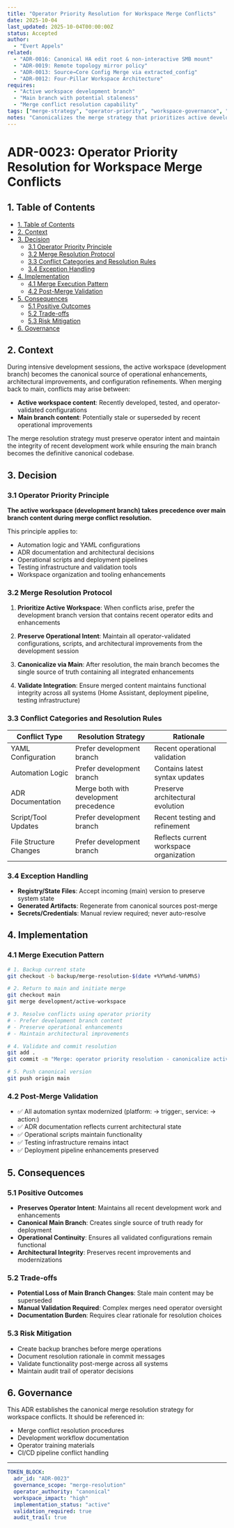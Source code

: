 ```yaml
---
title: "Operator Priority Resolution for Workspace Merge Conflicts"
date: 2025-10-04
last_updated: 2025-10-04T00:00:00Z
status: Accepted
author:
  - "Evert Appels"
related:
  - "ADR-0016: Canonical HA edit root & non-interactive SMB mount"
  - "ADR-0019: Remote topology mirror policy"
  - "ADR-0013: Source→Core Config Merge via extracted_config"
  - "ADR-0012: Four-Pillar Workspace Architecture"
requires:
  - "Active workspace development branch"
  - "Main branch with potential staleness"
  - "Merge conflict resolution capability"
tags: ["merge-strategy", "operator-priority", "workspace-governance", "conflict-resolution"]
notes: "Canonicalizes the merge strategy that prioritizes active development workspace over potentially stale main branch content"
---
```


# ADR-0023: Operator Priority Resolution for Workspace Merge Conflicts

## 1. Table of Contents

- [1. Table of Contents](#1-table-of-contents)
- [2. Context](#2-context)
- [3. Decision](#3-decision)
  - [3.1 Operator Priority Principle](#31-operator-priority-principle)
  - [3.2 Merge Resolution Protocol](#32-merge-resolution-protocol)
  - [3.3 Conflict Categories and Resolution Rules](#33-conflict-categories-and-resolution-rules)
  - [3.4 Exception Handling](#34-exception-handling)
- [4. Implementation](#4-implementation)
  - [4.1 Merge Execution Pattern](#41-merge-execution-pattern)
  - [4.2 Post-Merge Validation](#42-post-merge-validation)
- [5. Consequences](#5-consequences)
  - [5.1 Positive Outcomes](#51-positive-outcomes)
  - [5.2 Trade-offs](#52-trade-offs)
  - [5.3 Risk Mitigation](#53-risk-mitigation)
- [6. Governance](#6-governance)

## 2. Context

During intensive development sessions, the active workspace (development branch) becomes the canonical source of operational enhancements, architectural improvements, and configuration refinements. When merging back to main, conflicts may arise between:

- **Active workspace content**: Recently developed, tested, and operator-validated configurations
- **Main branch content**: Potentially stale or superseded by recent operational improvements

The merge resolution strategy must preserve operator intent and maintain the integrity of recent development work while ensuring the main branch becomes the definitive canonical codebase.

## 3. Decision

### 3.1 Operator Priority Principle

**The active workspace (development branch) takes precedence over main branch content during merge conflict resolution.**

This principle applies to:
- Automation logic and YAML configurations
- ADR documentation and architectural decisions  
- Operational scripts and deployment pipelines
- Testing infrastructure and validation tools
- Workspace organization and tooling enhancements

### 3.2 Merge Resolution Protocol

1. **Prioritize Active Workspace**: When conflicts arise, prefer the development branch version that contains recent operator edits and enhancements

2. **Preserve Operational Intent**: Maintain all operator-validated configurations, scripts, and architectural improvements from the development session

3. **Canonicalize via Main**: After resolution, the main branch becomes the single source of truth containing all integrated enhancements

4. **Validate Integration**: Ensure merged content maintains functional integrity across all systems (Home Assistant, deployment pipeline, testing infrastructure)

### 3.3 Conflict Categories and Resolution Rules

| Conflict Type | Resolution Strategy | Rationale |
|---------------|-------------------|-----------|
| YAML Configuration | Prefer development branch | Recent operational validation |
| Automation Logic | Prefer development branch | Contains latest syntax updates |
| ADR Documentation | Merge both with development precedence | Preserve architectural evolution |
| Script/Tool Updates | Prefer development branch | Recent testing and refinement |
| File Structure Changes | Prefer development branch | Reflects current workspace organization |

### 3.4 Exception Handling

- **Registry/State Files**: Accept incoming (main) version to preserve system state
- **Generated Artifacts**: Regenerate from canonical sources post-merge
- **Secrets/Credentials**: Manual review required; never auto-resolve

## 4. Implementation

### 4.1 Merge Execution Pattern

```bash
# 1. Backup current state
git checkout -b backup/merge-resolution-$(date +%Y%m%d-%H%M%S)

# 2. Return to main and initiate merge
git checkout main
git merge development/active-workspace

# 3. Resolve conflicts using operator priority
# - Prefer development branch content
# - Preserve operational enhancements
# - Maintain architectural improvements

# 4. Validate and commit resolution
git add .
git commit -m "Merge: operator priority resolution - canonicalize active workspace"

# 5. Push canonical version
git push origin main
```

### 4.2 Post-Merge Validation

- ✅ All automation syntax modernized (platform: → trigger:, service: → action:)
- ✅ ADR documentation reflects current architectural state
- ✅ Operational scripts maintain functionality
- ✅ Testing infrastructure remains intact
- ✅ Deployment pipeline enhancements preserved

## 5. Consequences

### 5.1 Positive Outcomes

- **Preserves Operator Intent**: Maintains all recent development work and enhancements
- **Canonical Main Branch**: Creates single source of truth ready for deployment
- **Operational Continuity**: Ensures all validated configurations remain functional
- **Architectural Integrity**: Preserves recent improvements and modernizations

### 5.2 Trade-offs

- **Potential Loss of Main Branch Changes**: Stale main content may be superseded
- **Manual Validation Required**: Complex merges need operator oversight
- **Documentation Burden**: Requires clear rationale for resolution choices

### 5.3 Risk Mitigation

- Create backup branches before merge operations
- Document resolution rationale in commit messages
- Validate functionality post-merge across all systems
- Maintain audit trail of operator decisions

## 6. Governance

This ADR establishes the canonical merge resolution strategy for workspace conflicts. It should be referenced in:

- Merge conflict resolution procedures
- Development workflow documentation  
- Operator training materials
- CI/CD pipeline conflict handling

---

```yaml
TOKEN_BLOCK:
  adr_id: "ADR-0023"
  governance_scope: "merge-resolution"
  operator_authority: "canonical"
  workspace_impact: "high"
  implementation_status: "active"
  validation_required: true
  audit_trail: true
```